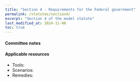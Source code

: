 ```yaml
---
title: "Section 4 - Requirements for the Federal government"
permalink: /statutes/section4/
excerpt: "Section 4 of the model statute"
last_modified_at: 2024-11-06
toc: true
---
```


#### Committee notes

#### Applicable resources
* Tools: 
* Scenarios: 
* Remedies: 

